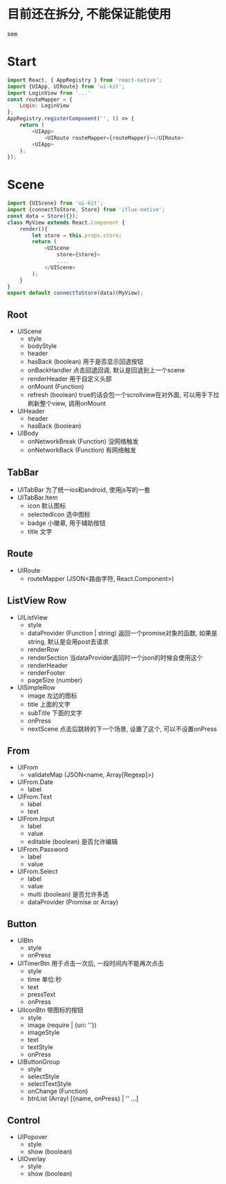 # 目前还在拆分, 不能保证能使用

see 

# Start
```javascript
import React, { AppRegistry } from 'react-native';
import {UIApp, UIRoute} from 'ui-kit';
import LoginView from '...'
const routeMapper = {
    Login: LoginView
};
AppRegistry.registerComponent('', () => {
    return (
        <UIApp>
            <UIRoute routeMapper={routeMapper}></UIRoute>
        <UIApp>
    );
});
```

# Scene
```javascript
import {UIScene} from 'ui-kit';
import {connectToStore, Store} from 'iflux-native';
const data = Store({});
class MyView extends React.Component {
    render(){
        let store = this.props.store;
        return (
            <UIScene
                store={store}>
                ....
            </UIScene>
        );
    }
}
export default connectToStore(data)(MyView);
```


## Root
* UIScene
    * style
    * bodyStyle
    * header
    * hasBack (boolean) 用于是否显示回退按钮
    * onBackHandler 点击回退回调, 默认是回退到上一个scene
    * renderHeader 用于自定义头部
    * onMount (Function)
    * refresh (boolean) true的话会包一个scrollview在对外面, 可以用手下拉刷新整个view, 调用onMount
* UIHeader
    * header
    * hasBack (boolean)
* UIBody
    * onNetworkBreak (Function) 没网络触发
    * onNetworkBack (Function) 有网络触发

## TabBar
* UITabBar 为了统一ios和android, 使用js写的一套
* UITabBar.Item
    * icon 默认图标
    * selectedIcon 选中图标
    * badge 小徽章, 用于辅助按钮
    * title 文字

## Route
* UIRoute
    * routeMapper (JSON<路由字符, React.Component>)

## ListView Row
* UIListView
    * style
    * dataProvider (Function | string) 返回一个promise对象的函数, 如果是string, 默认是会用post去请求
    * renderRow
    * renderSection 当dataProvider返回时一个json的时候会使用这个
    * renderHeader
    * renderFooter
    * pageSize (number)
* UISimpleRow
    * image 左边的图标
    * title 上面的文字
    * subTitle 下面的文字
    * onPress
    * nextScene 点击后跳转的下一个场景, 设置了这个, 可以不设置onPress

## From
* UIFrom
    * validateMap (JSON<name, Array[Regexp]>)
* UIFrom.Date
    * label
* UIFrom.Text
    * label
    * text
* UIFrom.Input
    * label
    * value
    * editable (boolean) 是否允许编辑
* UIFrom.Password
    * label
    * value
* UIFrom.Select
    * label
    * value
    * multi (boolean) 是否允许多选
    * dataProvider (Promise or Array)

## Button
* UIBtn
    * style
    * onPress
* UITimerBtn 用于点击一次后, 一段时间内不能再次点击
    * style
    * time 单位:秒
    * text
    * pressText
    * onPress
* UIIconBtn 带图标的按钮
    * style
    * image (require | {uri: ''})
    * imageStyle
    * text
    * textStyle
    * onPress
* UIButtonGroup
    * style
    * selectStyle
    * selectTextStyle
    * onChange (Function)
    * btnList (Array) [{name, onPress} | '' ...]

## Control
* UIPopover
    * style
    * show (boolean)
* UIOverlay
    * style
    * show (boolean)

